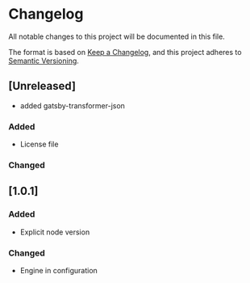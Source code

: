 # Changelog

All notable changes to this project will be documented in this file.

The format is based on [Keep a Changelog](https://keepachangelog.com/en/1.0.0/),
and this project adheres to [Semantic Versioning](https://semver.org/spec/v2.0.0.html).

## [Unreleased]

- added gatsby-transformer-json

### Added

- License file

### Changed

## [1.0.1]

### Added

- Explicit node version

### Changed

- Engine in configuration
